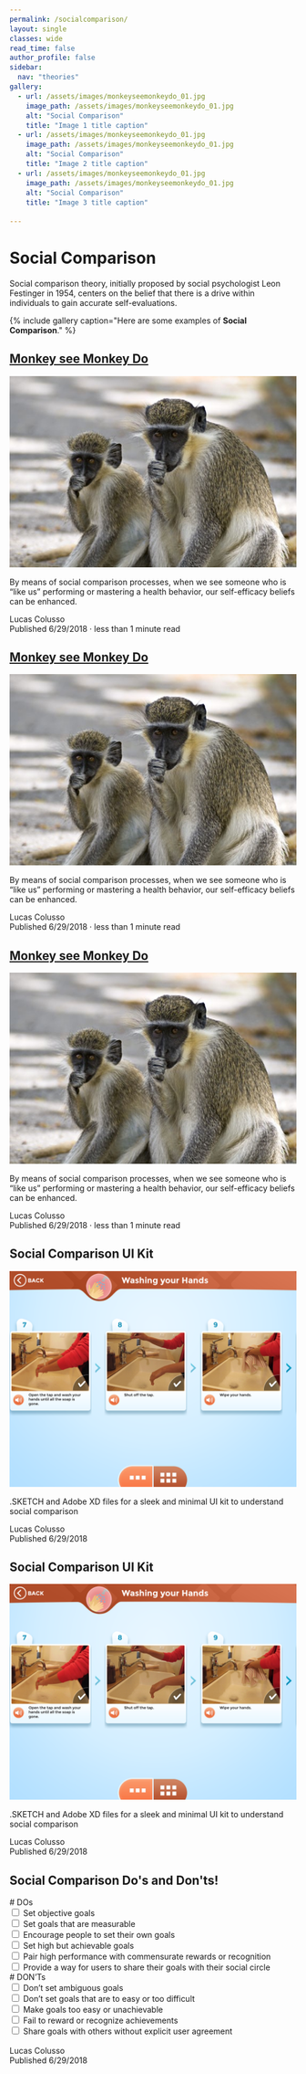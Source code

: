 ```yaml
---
permalink: /socialcomparison/
layout: single
classes: wide
read_time: false
author_profile: false
sidebar:
  nav: "theories"
gallery:
  - url: /assets/images/monkeyseemonkeydo_01.jpg
    image_path: /assets/images/monkeyseemonkeydo_01.jpg
    alt: "Social Comparison"
    title: "Image 1 title caption"
  - url: /assets/images/monkeyseemonkeydo_01.jpg
    image_path: /assets/images/monkeyseemonkeydo_01.jpg
    alt: "Social Comparison"
    title: "Image 2 title caption"
  - url: /assets/images/monkeyseemonkeydo_01.jpg
    image_path: /assets/images/monkeyseemonkeydo_01.jpg
    alt: "Social Comparison"
    title: "Image 3 title caption"

---
```

<h1>Social Comparison</h1>
<p>Social comparison theory, initially proposed by social psychologist Leon Festinger in 1954, centers on the belief that there is a drive within individuals to gain accurate self-evaluations.</p>

{% include gallery caption="Here are some examples of **Social Comparison**." %}

<div class= "featured">
  <h2>
    <a href="/socialcomparison/monkeyseemonkeydo/">Monkey see Monkey Do</a>
  </h2>
  <div class= "featured__image">
  <img src="/assets/images/monkeyseemonkeydo_01.jpg" alt="Monkey See Monkey Do">
  </div>
  <p>By means of social comparison processes, when we see someone who is “like us” performing or mastering a health behavior, our self-efficacy beliefs can be enhanced. <div class = "smalltext">Lucas Colusso <br> Published 6/29/2018  ·  less than 1 minute read </div>
  </p>
</div>
<div class= "featured">
  <h2>
    <a href="/socialcomparison/monkeyseemonkeydo/">Monkey see Monkey Do</a>
  </h2>
  <div class= "featured__image">
  <img src="/assets/images/monkeyseemonkeydo_01.jpg" alt="Monkey See Monkey Do">
  </div>
  <p>By means of social comparison processes, when we see someone who is “like us” performing or mastering a health behavior, our self-efficacy beliefs can be enhanced. <div class = "smalltext">Lucas Colusso <br> Published 6/29/2018  ·  less than 1 minute read </div>
  </p>
</div>
<div class= "featured">
  <h2>
    <a href="/socialcomparison/monkeyseemonkeydo/">Monkey see Monkey Do</a>
  </h2>
  <div class= "featured__image">
  <img src="/assets/images/monkeyseemonkeydo_01.jpg" alt="Monkey See Monkey Do">
  </div>
  <p>By means of social comparison processes, when we see someone who is “like us” performing or mastering a health behavior, our self-efficacy beliefs can be enhanced. <div class = "smalltext">Lucas Colusso <br> Published 6/29/2018  ·  less than 1 minute read </div>
  </p>
</div>
<div class= "featured asset">
  <h2>
    Social Comparison UI Kit
  </h2>
  <div class= "featured__image">
  <img src="/assets/images/monkeyseemonkeydo_02.png" alt="Monkey See Monkey Do">
  </div>
  <p>.SKETCH and Adobe XD files for a sleek and minimal UI kit to understand social comparison <div class= "smalltext">Lucas Colusso <br> Published 6/29/2018</div>
  </p>
</div>
<div class= "featured asset build">
  <h2>
    Social Comparison UI Kit
  </h2>
  <div class= "featured__image">
  <img src="/assets/images/monkeyseemonkeydo_02.png" alt="Monkey See Monkey Do">
  </div>
  <p>.SKETCH and Adobe XD files for a sleek and minimal UI kit to understand social comparison <div class= "smalltext">Lucas Colusso <br> Published 6/29/2018</div>
  </p>
</div>

  <div class= "featured checklist">
  <h2>Social Comparison Do's and Don'ts!</h2>
  # DOs <br>
  <input type="checkbox"> Set objective goals
  <br>
  <input type="checkbox"> Set goals that are measurable
  <br>
  <input type="checkbox"> Encourage people to set their own goals
  <br>
  <input type="checkbox"> Set high but achievable goals
  <br>
  <input type="checkbox"> Pair high performance with commensurate rewards or recognition
  <br>
  <input type="checkbox"> Provide a way for users to share their goals with their social circle
  <br>
  </div>
  <div class= "featured">
  # DON’Ts <br>
  <input type="checkbox"> Don’t set ambiguous goals
  <br>
  <input type="checkbox"> Don’t set goals that are to easy or too difficult
  <br>
  <input type="checkbox"> Make goals too easy or unachievable
  <br>
  <input type="checkbox"> Fail to reward or recognize achievements
  <br>
  <input type="checkbox"> Share goals with others without explicit user agreement
  </div>
  <br>
  <div class= "smalltext">Lucas Colusso <br> Published 6/29/2018</div>
